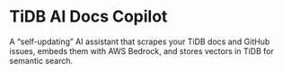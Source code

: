# TiDB AI Docs Copilot

A “self-updating” AI assistant that scrapes your TiDB docs and GitHub issues, embeds them with AWS Bedrock, and stores vectors in TiDB for semantic search.
